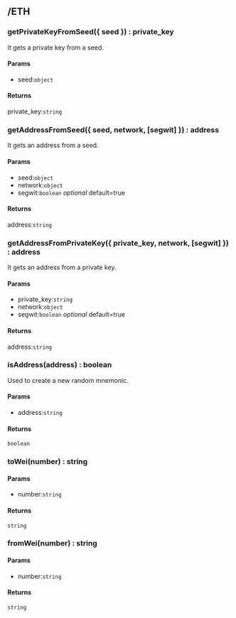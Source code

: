 ## /ETH

### getPrivateKeyFromSeed({ seed }) : private_key

It gets a private key from a seed.

#### Params

-   seed:`object`

#### Returns

private_key:`string`

### getAddressFromSeed({ seed, network, [segwit] }) : address

It gets an address from a seed.

#### Params

-   seed:`object`
-   network:`object`
-   segwit:`boolean` _optional_ default=true

#### Returns

address:`string`

### getAddressFromPrivateKey({ private_key, network, [segwit] }) : address

It gets an address from a private key.

#### Params

-   private_key:`string`
-   network:`object`
-   segwit:`boolean` _optional_ default=true

#### Returns

address:`string`

### isAddress(address) : boolean

Used to create a new random mnemonic.

#### Params

-   address:`string`

#### Returns

`boolean`

### toWei(number) : string

#### Params

-   number:`string`

#### Returns

`string`

### fromWei(number) : string

#### Params

-   number:`string`

#### Returns

`string`
